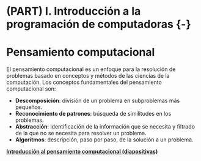 # (PART) I. Introducción a la programación de computadoras {-}

# Pensamiento computacional
El pensamiento computacional es un enfoque para la resolución de problemas basado en conceptos y métodos de las ciencias de la computación. Los conceptos fundamentales del pensamiento computacional son:

- **Descomposición**: división de un problema en subproblemas más pequeños.
- **Reconocimiento de patrones**: búsqueda de similitudes en los problemas.
- **Abstracción**: identificación de la información que se necesita y filtrado de la que no se necesita para resolver un problema.
- **Algoritmos**: descripción, paso por paso, de la solución a un problema.

[**Introducción al pensamiento computacional (diapositivas)**](https://gf0604-procesamientodatosgeograficos.github.io/2022-i-introduccion-pensamiento-computacional/)
